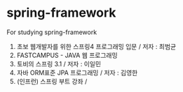 ﻿# spring-framework
For studying spring-framework

1. 초보 웹개발자를 위한 스프링4 프로그래밍 입문 / 저자 : 최범균
2. FASTCAMPUS - JAVA 웹 프로그래밍
3. 토비의 스프링 3.1 / 저자 : 이일민
4. 자바 ORM표준 JPA 프로그래밍 / 저자 : 김영한
5. (인프런) 스프링 부트 강좌 / 
